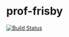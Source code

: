 # prof-frisby

[![Build Status](https://travis-ci.org/uwinkler/prof-frisby.svg?branch=master)](https://travis-ci.org/uwinkler/prof-frisby)
